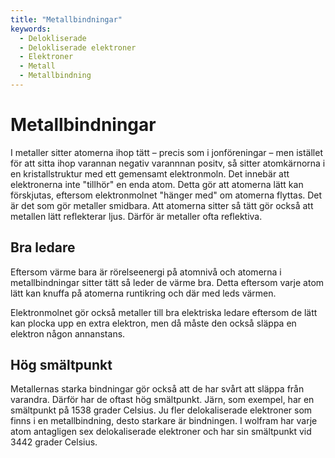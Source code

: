 ```yaml
---
title: "Metallbindningar"
keywords:
  - Delokliserade
  - Delokliserade elektroner
  - Elektroner
  - Metall
  - Metallbindning
---
```


# Metallbindningar
I metaller sitter atomerna ihop tätt – precis som i jonföreningar – men istället för att sitta ihop varannan negativ varannnan positv, så sitter atomkärnorna i en kristallstruktur med ett gemensamt elektronmoln. Det innebär att elektronerna inte "tillhör" en enda atom. Detta gör att atomerna lätt kan förskjutas, eftersom elektronmolnet "hänger med" om atomerna flyttas. Det är det som gör metaller smidbara. Att atomerna sitter så tätt gör också att metallen lätt reflekterar ljus. Därför är metaller ofta reflektiva.

## Bra ledare
Eftersom värme bara är rörelseenergi på atomnivå och atomerna i metallbindningar sitter tätt så leder de värme bra. Detta eftersom varje atom lätt kan knuffa på atomerna runtikring och där med leds värmen.

Elektronmolnet gör också metaller till bra elektriska ledare eftersom de lätt kan plocka upp en extra elektron, men då måste den också släppa en elektron någon annanstans.

## Hög smältpunkt
Metallernas starka bindningar gör också att de har svårt att släppa från varandra. Därför har de oftast hög smältpunkt. Järn, som exempel, har en smältpunkt på 1538 grader Celsius. Ju fler delokaliserade elektroner som finns i en metallbindning, desto starkare är bindningen. I wolfram har varje atom antagligen sex delokaliserade elektroner och har sin smältpunkt vid 3442 grader Celsius.